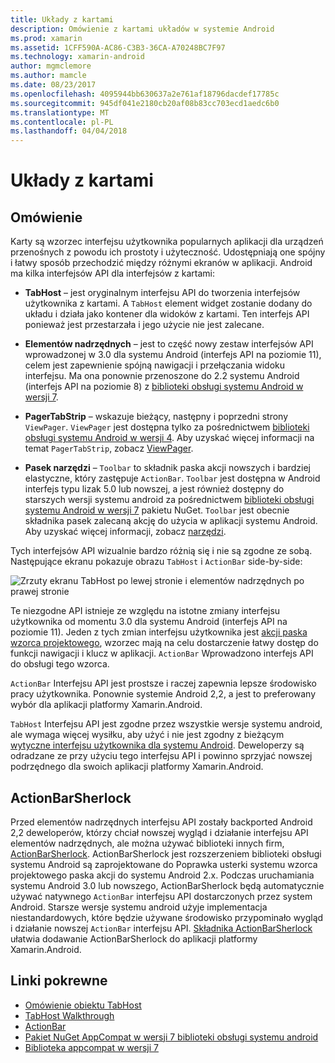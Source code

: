 ```yaml
---
title: Układy z kartami
description: Omówienie z kartami układów w systemie Android
ms.prod: xamarin
ms.assetid: 1CFF590A-AC86-C3B3-36CA-A70248BC7F97
ms.technology: xamarin-android
author: mgmclemore
ms.author: mamcle
ms.date: 08/23/2017
ms.openlocfilehash: 4095944bb630637a2e761af18796dacdef17785c
ms.sourcegitcommit: 945df041e2180cb20af08b83cc703ecd1aedc6b0
ms.translationtype: MT
ms.contentlocale: pl-PL
ms.lasthandoff: 04/04/2018
---
```

# <a name="tabbed-layouts"></a>Układy z kartami


## <a name="overview"></a>Omówienie

Karty są wzorzec interfejsu użytkownika popularnych aplikacji dla urządzeń przenośnych z powodu ich prostoty i użyteczność. Udostępniają one spójny i łatwy sposób przechodzić między różnymi ekranów w aplikacji. Android ma kilka interfejsów API dla interfejsów z kartami: 

-   **TabHost** &ndash; jest oryginalnym interfejsu API do tworzenia interfejsów użytkownika z kartami. A `TabHost` element widget zostanie dodany do układu i działa jako kontener dla widoków z kartami. Ten interfejs API ponieważ jest przestarzała i jego użycie nie jest zalecane. 

-   **Elementów nadrzędnych** &ndash; jest to część nowy zestaw interfejsów API wprowadzonej w 3.0 dla systemu Android (interfejs API na poziomie 11), celem jest zapewnienie spójną nawigacji i przełączania widoku interfejsu. Ma ona ponownie przenoszone do 2.2 systemu Android (interfejs API na poziomie 8) z [biblioteki obsługi systemu Android w wersji 7](https://www.nuget.org/packages/Xamarin.Android.Support.v7.AppCompat/). 

-   **PagerTabStrip** &ndash; wskazuje bieżący, następny i poprzedni strony `ViewPager`. `ViewPager` jest dostępna tylko za pośrednictwem [biblioteki obsługi systemu Android w wersji 4](https://www.nuget.org/packages/Xamarin.Android.Support.v4/).
     Aby uzyskać więcej informacji na temat `PagerTabStrip`, zobacz [ViewPager](~/android/user-interface/controls/view-pager/index.md).

-   **Pasek narzędzi** &ndash; `Toolbar` to składnik paska akcji nowszych i bardziej elastyczne, który zastępuje `ActionBar`. `Toolbar` jest dostępna w Android interfejs typu lizak 5.0 lub nowszej, a jest również dostępny do starszych wersji systemu android za pośrednictwem [biblioteki obsługi systemu Android w wersji 7](https://www.nuget.org/packages/Xamarin.Android.Support.v7.AppCompat/) pakietu NuGet. 
    `Toolbar` jest obecnie składnika pasek zalecaną akcję do użycia w aplikacji systemu Android.
    Aby uzyskać więcej informacji, zobacz [narzędzi](~/android/user-interface/controls/tool-bar/index.md). 


Tych interfejsów API wizualnie bardzo różnią się i nie są zgodne ze sobą. Następujące ekranu pokazuje obrazu `TabHost` i `ActionBar` side-by-side: 

![Zrzuty ekranu TabHost po lewej stronie i elementów nadrzędnych po prawej stronie](images/image01.png)

Te niezgodne API istnieje ze względu na istotne zmiany interfejsu użytkownika od momentu 3.0 dla systemu Android (interfejs API na poziomie 11). Jeden z tych zmian interfejsu użytkownika jest [akcji paska wzorca projektowego](http://www.androidpatterns.com/uap_pattern/action-bar), wzorzec mają na celu dostarczenie łatwy dostęp do funkcji nawigacji i klucz w aplikacji. `ActionBar` Wprowadzono interfejs API do obsługi tego wzorca. 

`ActionBar` Interfejsu API jest prostsze i raczej zapewnia lepsze środowisko pracy użytkownika. Ponownie systemie Android 2,2, a jest to preferowany wybór dla aplikacji platformy Xamarin.Android. 

`TabHost` Interfejsu API jest zgodne przez wszystkie wersje systemu android, ale wymaga więcej wysiłku, aby użyć i nie jest zgodny z bieżącym [wytyczne interfejsu użytkownika dla systemu Android](http://developer.android.com/design/index.html). Deweloperzy są odradzane ze przy użyciu tego interfejsu API i powinno sprzyjać nowszej podrzędnego dla swoich aplikacji platformy Xamarin.Android. 



## <a name="actionbarsherlock"></a>ActionBarSherlock

Przed elementów nadrzędnych interfejsu API zostały backported Android 2,2 deweloperów, którzy chciał nowszej wygląd i działanie interfejsu API elementów nadrzędnych, ale można używać biblioteki innych firm, [ActionBarSherlock](http://actionbarsherlock.com). ActionBarSherlock jest rozszerzeniem biblioteki obsługi systemu Android są zaprojektowane do Poprawka usterki systemu wzorca projektowego paska akcji do systemu Android 2.x. Podczas uruchamiania systemu Android 3.0 lub nowszego, ActionBarSherlock będą automatycznie używać natywnego `ActionBar` interfejsu API dostarczonych przez system Android. Starsze wersje systemu android użyje implementacja niestandardowych, które będzie używane środowisko przypominało wygląd i działanie nowszej `ActionBar` interfejsu API. [Składnika ActionBarSherlock](https://www.nuget.org/packages/xamstore-XamarinActionBarSherlock/) ułatwia dodawanie ActionBarSherlock do aplikacji platformy Xamarin.Android. 



## <a name="related-links"></a>Linki pokrewne

- [Omówienie obiektu TabHost](tab-host.md)
- [TabHost Walkthrough](~/android/user-interface/layouts/tab-layout/creating-a-tabbed-ui.md)
- [ActionBar](http://developer.android.com/guide/topics/ui/actionbar.html)
- [Pakiet NuGet AppCompat w wersji 7 biblioteki obsługi systemu android](https://www.nuget.org/packages/Xamarin.Android.Support.v7.AppCompat/)
- [Biblioteka appcompat w wersji 7](http://developer.android.com/tools/support-library/features.html#v7-appcompat)

